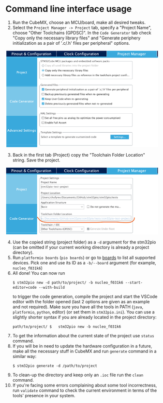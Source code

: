# Command line interface usage

1. Run the CubeMX, choose an MCU/board, make all desired tweaks.
2. Select the `Project Manager -> Project` tab, specify a "Project Name", choose "Other Toolchains (GPDSC)". In the `Code Generator` tab check "Copy only the necessary library files" and "Generate periphery initialization as a pair of '.c/.h' files per peripheral" options.

![Code Generator tab](/examples/cli/tab_CodeGenerator.png)

3. Back in the first tab (Project) copy the "Toolchain Folder Location" string. Save the project.

![Project tab](/examples/cli/tab_Project.png)

4. Use the copied string (project folder) as a `-d` argument for the stm32pio (can be omitted if your current working directory is already a project directory).
5. Run `platformio boards` (`pio boards`) or go to [boards](https://docs.platformio.org/en/latest/boards) to list all supported devices. Pick one and use its ID as a `-b/--board` argument (for example, `nucleo_f031k6`)
6. All done! You can now run
   ```shell script
   $ stm32pio new -d path/to/project/ -b nucleo_f031k6 --start-editor=code --with-build
   ```
   to trigger the code generation, compile the project and start the VSCode editor with the folder opened (last 2 options are given as an example and not required). Make sure you have all the tools in PATH (`java`, `platformio`, `python`, editor) (or set them in `stm32pio.ini`). You can use a slightly shorter syntax if you are already located in the project directory:
   ```shell script
   path/to/project/ $   stm32pio new -b nucleo_f031k6
   ```
7. To get the information about the current state of the project use `status` command.
8. If you will be in need to update the hardware configuration in a future, make all the necessary stuff in CubeMX and run `generate` command in a similar way:
   ```shell script
   $ stm32pio generate -d /path/to/project
   ```
9. To clean-up the directory and keep only an `.ioc` file run the `clean` command.
10. If you're facing some errors complaining about some tool incorrectness, run `validate` command to check the current environment in terms of the tools' presence in your system.
